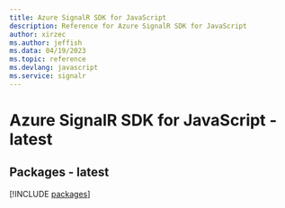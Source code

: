 ```yaml
---
title: Azure SignalR SDK for JavaScript
description: Reference for Azure SignalR SDK for JavaScript
author: xirzec
ms.author: jeffish
ms.data: 04/19/2023
ms.topic: reference
ms.devlang: javascript
ms.service: signalr
---
```

# Azure SignalR SDK for JavaScript - latest
## Packages - latest
[!INCLUDE [packages](signalr-index.md)]